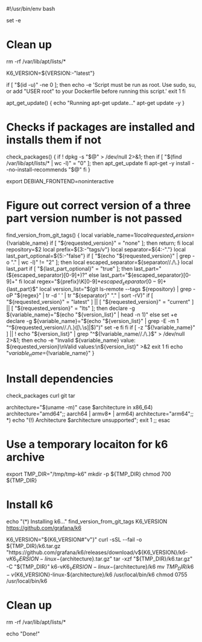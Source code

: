 #!/usr/bin/env bash

set -e

# Clean up
rm -rf /var/lib/apt/lists/*

K6_VERSION=${VERSION:-"latest"}

if [ "$(id -u)" -ne 0 ]; then
    echo -e 'Script must be run as root. Use sudo, su, or add "USER root" to your Dockerfile before running this script.'
    exit 1
fi

apt_get_update()
{
    echo "Running apt-get update..."
    apt-get update -y
}

# Checks if packages are installed and installs them if not
check_packages() {
    if ! dpkg -s "$@" > /dev/null 2>&1; then
        if [ "$(find /var/lib/apt/lists/* | wc -l)" = "0" ]; then
            apt_get_update
        fi
        apt-get -y install --no-install-recommends "$@"
    fi
}

export DEBIAN_FRONTEND=noninteractive

# Figure out correct version of a three part version number is not passed
find_version_from_git_tags() {
    local variable_name=$1
    local requested_version=${!variable_name}
    if [ "${requested_version}" = "none" ]; then return; fi
    local repository=$2
    local prefix=${3:-"tags/v"}
    local separator=${4:-"."}
    local last_part_optional=${5:-"false"}
    if [ "$(echo "${requested_version}" | grep -o "." | wc -l)" != "2" ]; then
        local escaped_separator=${separator//./\\.}
        local last_part
        if [ "${last_part_optional}" = "true" ]; then
            last_part="(${escaped_separator}[0-9]+)?"
        else
            last_part="${escaped_separator}[0-9]+"
        fi
        local regex="${prefix}\\K[0-9]+${escaped_separator}[0-9]+${last_part}$"
        local version_list="$(git ls-remote --tags ${repository} | grep -oP "${regex}" | tr -d ' ' | tr "${separator}" "." | sort -rV)"
        if [ "${requested_version}" = "latest" ] || [ "${requested_version}" = "current" ] || [ "${requested_version}" = "lts" ]; then
            declare -g ${variable_name}="$(echo "${version_list}" | head -n 1)"
        else
            set +e
            declare -g ${variable_name}="$(echo "${version_list}" | grep -E -m 1 "^${requested_version//./\\.}([\\.\\s]|$)")"
            set -e
        fi
    fi
    if [ -z "${!variable_name}" ] || ! echo "${version_list}" | grep "^${!variable_name//./\\.}$" > /dev/null 2>&1; then
        echo -e "Invalid ${variable_name} value: ${requested_version}\nValid values:\n${version_list}" >&2
        exit 1
    fi
    echo "${variable_name}=${!variable_name}"
}

# Install dependencies
check_packages curl git tar

architecture="$(uname -m)"
case $architecture in
    x86_64) architecture="amd64";;
    aarch64 | armv8* | arm64) architecture="arm64";;
    *) echo "(!) Architecture $architecture unsupported"; exit 1 ;;
esac

# Use a temporary locaiton for k6 archive
export TMP_DIR="/tmp/tmp-k6"
mkdir -p ${TMP_DIR}
chmod 700 ${TMP_DIR}

# Install k6
echo "(*) Installing k6..."
find_version_from_git_tags K6_VERSION https://github.com/grafana/k6

K6_VERSION="${K6_VERSION#"v"}"
curl -sSL --fail -o ${TMP_DIR}/k6.tar.gz "https://github.com/grafana/k6/releases/download/v${K6_VERSION}/k6-v${K6_VERSION}-linux-${architecture}.tar.gz"
tar -xzf "${TMP_DIR}/k6.tar.gz" -C "${TMP_DIR}" k6-v${K6_VERSION}-linux-${architecture}/k6
mv ${TMP_DIR}/k6-v${K6_VERSION}-linux-${architecture}/k6 /usr/local/bin/k6
chmod 0755 /usr/local/bin/k6

# Clean up
rm -rf /var/lib/apt/lists/*

echo "Done!"